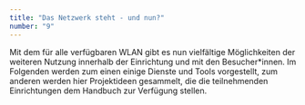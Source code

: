 ```yaml
---
title: "Das Netzwerk steht - und nun?"
number: "9"
---
```


Mit dem für alle verfügbaren WLAN gibt es nun vielfältige Möglichkeiten der weiteren Nutzung innerhalb der Einrichtung und mit den Besucher\*innen. Im Folgenden werden zum einen einige Dienste und Tools vorgestellt, zum anderen werden hier Projektideen gesammelt, die die teilnehmenden Einrichtungen dem Handbuch zur Verfügung stellen.